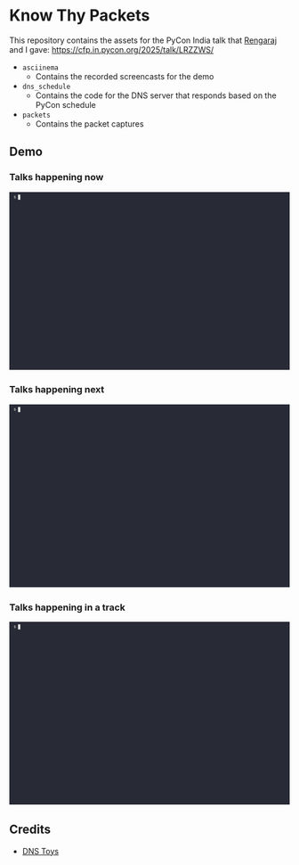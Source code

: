 # Know Thy Packets

This repository contains the assets for the PyCon India talk that [Rengaraj](https://github.com/gnurenga) and I gave: https://cfp.in.pycon.org/2025/talk/LRZZWS/

- `asciinema`
  - Contains the recorded screencasts for the demo
- `dns_schedule`
  - Contains the code for the DNS server that responds based on the PyCon schedule
- `packets`
  - Contains the packet captures
 
## Demo

### Talks happening now 

![](https://github.com/shrayasr/KnowThyPackets/blob/master/asciinema/now.gif)

### Talks happening next

![](https://github.com/shrayasr/KnowThyPackets/blob/master/asciinema/next.gif)

### Talks happening in a track

![](https://github.com/shrayasr/KnowThyPackets/blob/master/asciinema/track1.gif)
 
## Credits 

- [DNS Toys](https://github.com/knadh/dns.toys)
